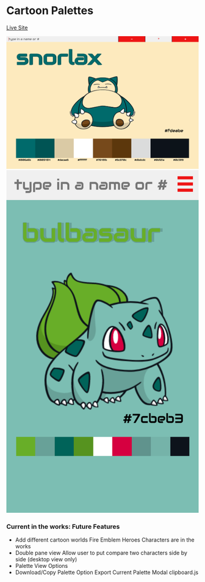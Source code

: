 # Cartoon Palettes

[Live Site](https://iamsammak.github.io/cartoonpalettes/)

![desktop-view](./docs/images/desktop.png)![mobile-view](./docs/images/iPhone6.png)


### Current in the works: Future Features
  - Add different cartoon worlds
    Fire Emblem Heroes Characters are in the works
  - Double pane view
    Allow user to put compare two characters side by side (desktop view only)
  - Palette View Options
  - Download/Copy Palette Option
      Export Current Palette Modal
      clipboard.js
